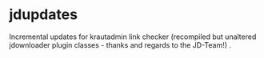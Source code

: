 # jdupdates
Incremental updates for krautadmin link checker (recompiled but unaltered jdownloader plugin classes - thanks and regards to the JD-Team!)
.
